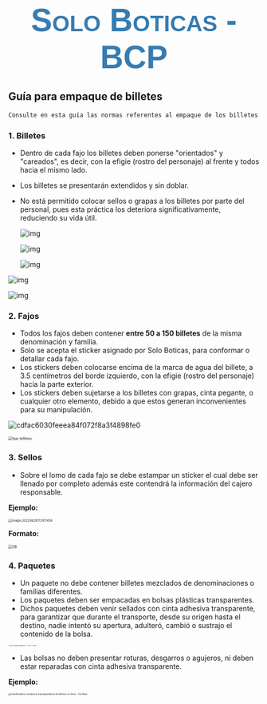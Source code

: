 <div style="color:#377CB0;font-size:4rem;text-align:center;font-family:sans-serif;font-weight: bold;font-variant: small-caps;">
Solo Boticas - BCP
</div>

## Guía para empaque de billetes

```markdown 
Consulte en esta guía las normas referentes al empaque de los billetes para un correcto almacenamiento.
```

### 1\. Billetes 

- Dentro de cada fajo los billetes deben ponerse "orientados" y "careados", es decir, con la efigie (rostro del personaje) al frente y todos hacia el mismo lado.

- Los billetes se presentarán extendidos y sin doblar.

- No está permitido colocar sellos o grapas a los billetes por parte del personal, pues esta práctica los deteriora significativamente, reduciendo su vida útil.

  

  ![img](./.Images/billete-10-2021.jpg)

  ![img](./.Images/billete-20.jpg)

  ![img](./.Images/billete-50-2018.jpg)

![img](./.Images/billete-100-2021.jpg)

![img](./.Images/billete-200.jpg)

### 2\. Fajos 

- Todos los fajos deben contener **entre 50 a 150 billetes** de la misma denominación y familia.
- Solo se acepta el sticker asignado por Solo Boticas, para conformar o detallar cada fajo.
- Los stickers deben colocarse encima de la marca de agua del billete, a 3.5 centímetros del borde izquierdo, con la efigie (rostro del personaje) hacia la parte exterior.
- Los stickers deben sujetarse a los billetes con grapas, cinta pegante, o cualquier otro elemento, debido a  que estos generan inconvenientes para su manipulación.

![cdfac6030feeea84f072f8a3f4898fe0](./.Images/cdfac6030feeea84f072f8a3f4898fe0.jpg)

<img src="./.Images/fajo-billetes.png" alt="fajo-billetes" style="zoom:50%;" />

### 3\. Sellos

- Sobre el lomo de cada fajo se debe estampar un sticker el cual debe ser llenado por completo además este contendrá la  información del cajero responsable.

**Ejemplo:** 

<img src="./.Images/image-20220628172917458.png" alt="image-20220628172917458" style="zoom: 44%;" />

**Formato:**

<img src="./.Images/SB.png" alt="SB" style="zoom:50%;" />

### 4\. Paquetes

- Un paquete no debe contener billetes mezclados de denominaciones o familias diferentes. 
- Los paquetes deben ser empacadas en bolsas plásticas transparentes.
- Dichos paquetes deben venir sellados con cinta adhesiva transparente, para garantizar que durante el transporte, desde su origen hasta el destino, nadie intentó su apertura, adulteró, cambió o sustrajo el contenido de la bolsa. 

<img src="./.Images/134742.jpg" alt="Cinta de embalaje transparente 2&quot; x 110 YDS - Promart" style="zoom: 15%;" />

- Las bolsas no deben presentar roturas, desgarros o agujeros, ni deben estar reparadas con cinta adhesiva transparente.

**Ejemplo:**

<img src="./.Images/maxresdefault-165645582467522.jpg" alt="Clasificadora contadora empaquetadora de billetes en línea - YouTube" style="zoom: 33%;" />





